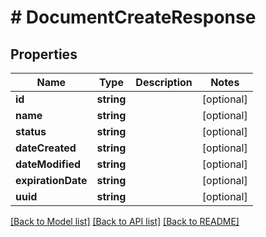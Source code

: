 # # DocumentCreateResponse

## Properties

Name | Type | Description | Notes
------------ | ------------- | ------------- | -------------
**id** | **string** |  | [optional]
**name** | **string** |  | [optional]
**status** | **string** |  | [optional]
**dateCreated** | **string** |  | [optional]
**dateModified** | **string** |  | [optional]
**expirationDate** | **string** |  | [optional]
**uuid** | **string** |  | [optional]

[[Back to Model list]](../../README.md#models) [[Back to API list]](../../README.md#endpoints) [[Back to README]](../../README.md)

